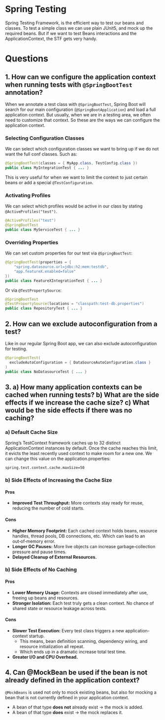 # Spring Testing

Spring Testing Framework, is the efficient way to test our beans and classes. To test a simple class we can use plain JUnit5,
and mock up the required beans.
But if we want to test Beans interactions and the ApplicationContext, the STF gets very handy.

# Questions

## 1. How can we configure the application context when running tests with `@SpringBootTest` annotation?
When we annotate a test class with `@SpringBootTest`, Spring Boot will search for our main
configuration (`@SpringBootApplication`) and load a full application context. But usually, when we are in a
testing area, we often need to customize that context. 
So these are the ways we can configure the application context.

### Selecting Configuration Classes
We can select which configuration classes we want to bring up if we do not want the full conf classes. Such as:
```java
@SpringBootTest(classes = { MyApp.class, TestConfig.class })
public class MyIntegrationTest { ... }
```
This is very useful for when we want to limit the context to just certain beans or add a special `@TestConfiguration`.

### Activating Profiles
We can select which profiles would be active in our class by stating `@ActiveProfiles("test")`.
```java
@ActiveProfiles("test")
@SpringBootTest
public class MyServiceTest { ... }
```

### Overriding Properties
We can set custom properties for our test via `@SpringBootTest`:
```java
@SpringBootTest(properties = {
    "spring.datasource.url=jdbc:h2:mem:testdb",
    "app.featureX.enabled=false"
})
public class FeatureXIntegrationTest { ... }
```

Or via `@TestPropertySource`:
```java
@SpringBootTest
@TestPropertySource(locations = "classpath:test-db.properties")
public class RepositoryTest { ... }
```

## 2. How can we exclude autoconfiguration from a test?
Like in our regular Spring Boot app, we can also exclude autoconfiguration for testing.
```java
@SpringBootTest(
  excludeAutoConfiguration = { DataSourceAutoConfiguration.class }
)
public class NoDatasourceTest { ... }
```

## 3. a) How many application contexts can be cached when running tests? b) What are the side effects if we increase the cache size? c) What would be the side effects if there was no caching?
### a) Default Cache Size
Spring’s TestContext framework caches up to 32 distinct ApplicationContext instances by default. 
Once the cache reaches this limit, it evicts the least recently used context to make room for a new one.
We can change this value on the application.properties:
```properties
spring.test.context.cache.maxSize=50
```

### b) Side Effects of Increasing the Cache Size
#### Pros
- **Improved Test Throughput:** More contexts stay ready for reuse, reducing the number of cold starts.

#### Cons
- **Higher Memory Footprint:** Each cached context holds beans, resource handles, thread pools, DB connections, etc. Which can lead to an out‑of‑memory error.
- **Longer GC Pauses:** More live objects can increase garbage‐collection pressure and pause times.
- **Delayed Cleanup of External Resources.**

### b) Side Effects of No Caching
#### Pros
- **Lower Memory Usage:** Contexts are closed immediately after use, freeing up beans and resources.
- **Stronger Isolation:** Each test truly gets a clean context. No chance of shared state or resource leakage across tests.

#### Cons
- **Slower Test Execution:** Every test class triggers a new application-context startup. 
  - This means, bean definition scanning, dependency wiring, and resource initialization all repeat.
  - Which ends up in a dramatic increase total test time.
- **Greater I/O and CPU Overhead.** 

## 4. Can @MockBean be used if the bean is not already defined in the application context?
`@MockBeans` is used not only to mock existing beans, but also for mocking a bean that is not currently
defined in your application context.
- A bean of that type **does not** already exist → the mock is added. 
- A bean of that type **does** exist → the mock replaces it.